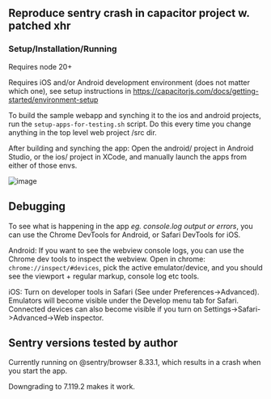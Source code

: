 ## Reproduce sentry crash in capacitor project w. patched xhr

### Setup/Installation/Running

Requires node 20+

Requires iOS and/or Android development environment (does not matter which one), see setup instructions in
https://capacitorjs.com/docs/getting-started/environment-setup


To build the sample webapp and synching it to the ios and android projects, run the `setup-apps-for-testing.sh` script.
Do this every time you change anything in the top level web project /src dir.


After building and synching the app: Open the android/ project in Android Studio, or the ios/ project in XCode, and manually launch the apps from
either of those envs.


![image](https://github.com/user-attachments/assets/190c8ce7-6bed-43e3-8210-5e5db79cdba0)



## Debugging

To see what is happening in the app _eg. console.log output or errors_, you can use the Chrome DevTools for Android, or Safari DevTools for iOS.

Android: If you want to see the webview console logs, you can use the Chrome dev tools to inspect the webview.
Open in chrome: `chrome://inspect/#devices`, pick the active emulator/device, and you should see the viewport + regular markup, console log etc tools.

iOS: Turn on developer tools in Safari (See under Preferences->Advanced). Emulators will become visible under the Develop menu tab for Safari.
Connected devices can also become visible if you turn on Settings->Safari->Advanced->Web inspector.


## Sentry versions tested by author


Currently running on @sentry/browser 8.33.1, which results in a crash when you start the app.

Downgrading to 7.119.2 makes it work.

